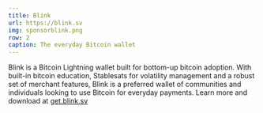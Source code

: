 ```yaml
---
title: Blink
url: https://blink.sv
img: sponsorblink.png
row: 2
caption: The everyday Bitcoin wallet
---
```


Blink is a Bitcoin Lightning wallet built for bottom-up bitcoin adoption. With built-in bitcoin education, Stablesats for volatility management and a robust set of merchant features, Blink is a preferred wallet of communities and individuals looking to use Bitcoin for everyday payments. Learn more and download at [get.blink.sv](get.blink.sv)